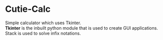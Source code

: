 # Cutie-Calc
Simple calculator which uses Tkinter. <br>
<strong>Tkinter</strong> is the inbuilt python module that is used to create GUI applications. <br>
Stack is used to solve infix notations.
